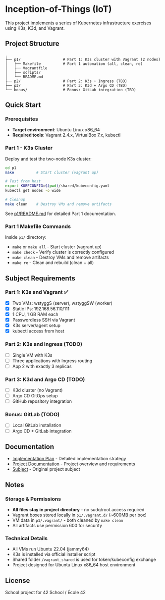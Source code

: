 # Inception-of-Things (IoT)

This project implements a series of Kubernetes infrastructure exercises using K3s, K3d, and Vagrant.

## Project Structure

```
.
├── p1/                   # Part 1: K3s cluster with Vagrant (2 nodes)
│   ├── Makefile          # Part 1 automation (all, clean, re)
│   ├── Vagrantfile
│   ├── scripts/
│   └── README.md
├── p2/                   # Part 2: K3s + Ingress (TBD)
├── p3/                   # Part 3: K3d + Argo CD (TBD)
└── bonus/                # Bonus: GitLab integration (TBD)
```

## Quick Start

### Prerequisites

- **Target environment**: Ubuntu Linux x86_64
- **Required tools**: Vagrant 2.4.x, VirtualBox 7.x, kubectl

### Part 1 - K3s Cluster

Deploy and test the two-node K3s cluster:
```bash
cd p1
make          # Start cluster (vagrant up)

# Test from host
export KUBECONFIG=$(pwd)/shared/kubeconfig.yaml
kubectl get nodes -o wide

# Cleanup
make clean    # Destroy VMs and remove artifacts
```

See [p1/README.md](p1/README.md) for detailed Part 1 documentation.

### Part 1 Makefile Commands

Inside `p1/` directory:
- `make` or `make all` - Start cluster (vagrant up)
- `make check` - Verify cluster is correctly configured
- `make clean` - Destroy VMs and remove artifacts
- `make re` - Clean and rebuild (clean + all)

## Subject Requirements

### Part 1: K3s and Vagrant ✅
- [x] Two VMs: wstyggS (server), wstyggSW (worker)
- [x] Static IPs: 192.168.56.110/111
- [x] 1 CPU, 1 GB RAM each
- [x] Passwordless SSH via Vagrant
- [x] K3s server/agent setup
- [x] kubectl access from host

### Part 2: K3s and Ingress (TODO)
- [ ] Single VM with K3s
- [ ] Three applications with Ingress routing
- [ ] App 2 with exactly 3 replicas

### Part 3: K3d and Argo CD (TODO)
- [ ] K3d cluster (no Vagrant)
- [ ] Argo CD GitOps setup
- [ ] GitHub repository integration

### Bonus: GitLab (TODO)
- [ ] Local GitLab installation
- [ ] Argo CD + GitLab integration

## Documentation

- [Implementation Plan](.agents/IMPLEMENTATION_PLAN.md) - Detailed implementation strategy
- [Project Documentation](.agents/PROJECT_DOCUMENTATION.md) - Project overview and requirements
- [Subject](.agents/en.subject.txt) - Original project subject

## Notes

### Storage & Permissions
- **All files stay in project directory** - no sudo/root access required
- Vagrant boxes stored locally in `p1/.vagrant.d/` (~600MB per box)
- VM data in `p1/.vagrant/` - both cleaned by `make clean`
- All artifacts use permission 600 for security

### Technical Details
- All VMs run Ubuntu 22.04 (jammy64)
- K3s is installed via official installer script
- Shared folder `/vagrant_shared` is used for token/kubeconfig exchange
- Project designed for Ubuntu Linux x86_64 host environment

## License

School project for 42 School / École 42
